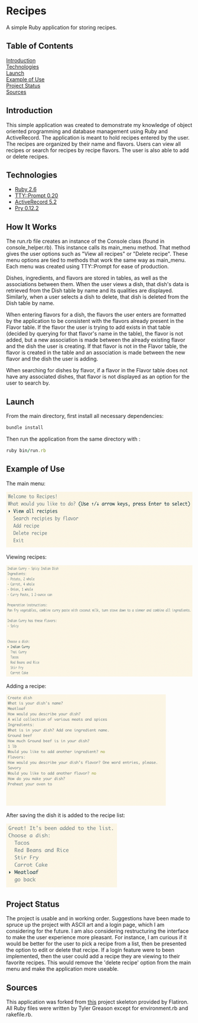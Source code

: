 <!-- 
Scope of functionalities 

Sources
-->

# Recipes 
A simple Ruby application for storing recipes. 
## Table of Contents 
[Introduction](#introduction)   
[Technologies](#technologies)   
[Launch](#launch)   
[Example of Use](#example_of_use)   
[Project Status](#project_status)   
[Sources](#sources)




## Introduction 
This simple application was created to demonstrate my knowledge of object oriented programming and database management using Ruby and ActiveRecord. The application is meant to hold recipes entered by the user. The recipes are organized by their name and flavors. Users can view all recipes or search for recipes by recipe flavors. The user is also able to add or delete recipes. 

## Technologies
- [Ruby 2.6](https://www.ruby-lang.org/en/)
- [TTY::Prompt 0.20](https://github.com/piotrmurach/tty-prompt)
- [ActiveRecord 5.2](https://rubyonrails.org/)
- [Pry 0.12.2](https://github.com/pry/pry)

## How It Works 

The run.rb file creates an instance of the Console class (found in console_helper.rb). This instance calls its main_menu method. That method gives the user options such as "View all recipes" or "Delete recipe". These menu options are tied to methods that work the same way as main_menu. Each menu was created using TTY::Prompt for ease of production. 

Dishes, ingredients, and flavors are stored in tables, as well as the associations between them. When the user views a dish, that dish's data is retrieved from the Dish table by name and its qualities are displayed. Similarly, when a user selects a dish to delete, that dish is deleted from the Dish table by name. 

When entering flavors for a dish, the flavors the user enters are formatted by the application to be consistent with the flavors already present in the Flavor table. If the flavor the user is trying to add exists in that table (decided by querying for that flavor's name in the table), the flavor is not added, but a new association is made between the already existing flavor and the dish the user is creating. If that flavor is not in the Flavor table, the flavor is created in the table and an association is made between the new flavor and the dish the user is adding. 

When searching for dishes by flavor, if a flavor in the Flavor table does not have any associated dishes, that flavor is not displayed as an option for the user to search by. 

## Launch
From the main directory, first install all necessary dependencies: 
```ruby 
bundle install 
``` 
Then run the application from the same directory with : 
```ruby 
ruby bin/run.rb
``` 

## Example of Use 
The main menu: 

<img src="images/mainMenu.png" height=150px>

Viewing recipes: 

<img src="images/recipeList.png" height=300px>

Adding a recipe: 

<img src="images/addingDish.png" height=300px>

After saving the dish it is added to the recipe list: 

<img src="images/dishAdded.png" width=300px>


## Project Status 
The project is usable and in working order. Suggestions have been made to spruce up the project with ASCII art and a login page, which I am considering for the future. I am also considering restructuring the interface to make the user experience more pleasant. For instance, I am curious if it would be better for the user to pick a recipe from a list, then be presented the option to edit or delete that recipe. If a login feature were to been implemented, then the user could add a recipe they are viewing to their favorite recipes. This would remove the 'delete recipe' option from the main menu and make the application more useable. 

## Sources 

This application was forked from [this](https://github.com/learn-co-students/ruby-project-alt-guidelines-atlanta-web-010620) project skeleton provided by Flatiron. All Ruby files were written by Tyler Greason except for environment.rb and rakefile.rb. 